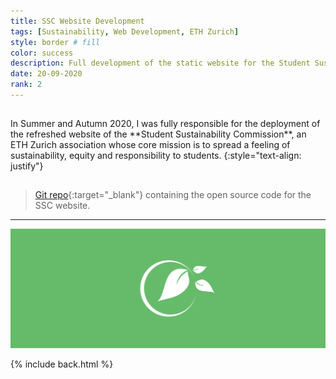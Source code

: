 ```yaml
---
title: SSC Website Development
tags: [Sustainability, Web Development, ETH Zurich]
style: border # fill
color: success
description: Full development of the static website for the Student Sustainability Commission at ETH Zurich
date: 20-09-2020
rank: 2
---
```


<hr style='visibility:hidden'>
In Summer and Autumn 2020, I was fully responsible for the deployment of the refreshed website of the **Student Sustainability Commission**, an ETH Zurich association whose core mission is to spread a feeling of sustainability, equity and responsibility to students.
{:style="text-align: justify"}
<hr style='visibility:hidden'>

> [Git repo](https://gitlab.com/maximeraafat/ssc){:target="_blank"} containing the open source code for the SSC website.

<hr style='height:{{site.height}}'>

<div align="center">
  <a href="https://ssc.ethz.ch" target="_blank">
    <img src="/assets/projects/ssc_logo.svg" alt="ssc_logo" class="img-style">
  </a>
</div>

{% include back.html %}
